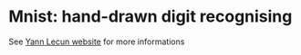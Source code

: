 # Mnist: hand-drawn digit recognising

See [Yann Lecun website](http://yann.lecun.com/exdb/mnist/index.html) for more informations
